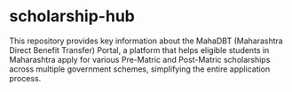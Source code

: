 # scholarship-hub
This repository provides key information about the MahaDBT (Maharashtra Direct Benefit Transfer) Portal, a platform that helps eligible students in Maharashtra apply for various Pre-Matric and Post-Matric scholarships across multiple government schemes, simplifying the entire application process.
